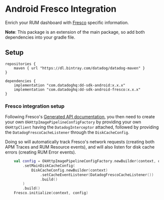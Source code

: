 # Android Fresco Integration

Enrich your RUM dashboard with [Fresco][1] specific information.

**Note**: This package is an extension of the main package, so add both dependencies into your gradle file.

## Setup

```configure
repositories {
    maven { url "https://dl.bintray.com/datadog/datadog-maven" }
}

dependencies {
    implementation "com.datadoghq:dd-sdk-android:x.x.x"
    implementation "com.datadoghq:dd-sdk-android-fresco:x.x.x"
}
```

### Fresco integration setup

Following Fresco's [Generated API documentation][2], you then need to create your own `OkHttpImagePipelineConfigFactory` by providing your own `OkHttpClient` having the `DatadogInterceptor` attached,
followed by providing the `DatadogFrescoCacheListener` through the `DiskCacheConfig`.

Doing so will automatically track Fresco's network requests (creating both APM Traces and RUM Resource events), and will also listen for disk cache errors (creating RUM Error events).

```kotlin
    val config = OkHttpImagePipelineConfigFactory.newBuilder(context, okHttpClient)
        .setMainDiskCacheConfig(
            DiskCacheConfig.newBuilder(context)
                .setCacheEventListener(DatadogFrescoCacheListener())
                .build()
        )
        .build()
    Fresco.initialize(context, config)
```

[1]: https://github.com/facebook/fresco
[2]: https://frescolib.org/docs/index.html